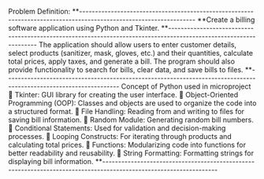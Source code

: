 Problem Definition:
**------------------------------------------------------------------------------------------------------------------
**Create a billing software application using Python and Tkinter. 
**------------------------------------------------------------------------------------------------------------------
The application should allow users to enter customer details, select products (sanitizer, mask, gloves, etc.) and their quantities,
calculate total prices, apply taxes, and generate a bill. The program should also provide
functionality to search for bills, clear data, and save bills to files.
**------------------------------------------------------------------------------------------------------------------
Concept of Python used in microproject
 Tkinter: GUI library for creating the user interface.
 Object-Oriented Programming (OOP): Classes and objects are used to organize the code
into a structured format.
 File Handling: Reading from and writing to files for saving bill information.
 Random Module: Generating random bill numbers.
 Conditional Statements: Used for validation and decision-making processes.
 Looping Constructs: For iterating through products and calculating total prices.
 Functions: Modularizing code into functions for better readability and reusability.
 String Formatting: Formatting strings for displaying bill information.
**------------------------------------------------------------------------------------------------------------------
